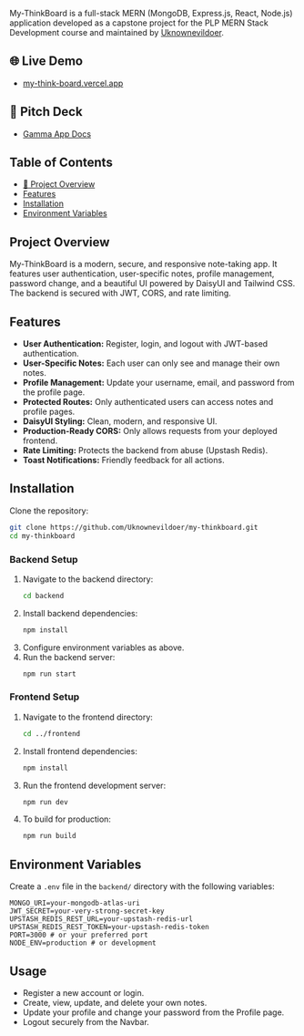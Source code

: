 My-ThinkBoard is a full-stack MERN (MongoDB, Express.js, React, Node.js) application developed as a capstone project for the PLP MERN Stack Development course and maintained by [Uknownevildoer](https://github.com/Uknownevildoer).

## 🌐 Live Demo
- [my-think-board.vercel.app](https://my-think-board.vercel.app/)

## 📄 Pitch Deck
- [Gamma App Docs](https://gamma.app/docs/My-ThinkBoard-A-Modern-Secure-and-Responsive-Note-Taking-App-n5y74onoizjpco6)

## Table of Contents
- [🚀 Project Overview](#project-overview)
- [Features](#features)
- [Installation](#installation)
- [Environment Variables](#environment-variables)

## Project Overview
My-ThinkBoard is a modern, secure, and responsive note-taking app. It features user authentication, user-specific notes, profile management, password change, and a beautiful UI powered by DaisyUI and Tailwind CSS. The backend is secured with JWT, CORS, and rate limiting.

## Features

- **User Authentication:** Register, login, and logout with JWT-based authentication.
- **User-Specific Notes:** Each user can only see and manage their own notes.
- **Profile Management:** Update your username, email, and password from the profile page.
- **Protected Routes:** Only authenticated users can access notes and profile pages.
- **DaisyUI Styling:** Clean, modern, and responsive UI.
- **Production-Ready CORS:** Only allows requests from your deployed frontend.
- **Rate Limiting:** Protects the backend from abuse (Upstash Redis).
- **Toast Notifications:** Friendly feedback for all actions.

## Installation

Clone the repository:
```bash
git clone https://github.com/Uknownevildoer/my-thinkboard.git
cd my-thinkboard
```

### Backend Setup
1. Navigate to the backend directory:
   ```bash
   cd backend
   ```
2. Install backend dependencies:
   ```bash
   npm install
   ```
3. Configure environment variables as above.
4. Run the backend server:
   ```bash
   npm run start
   ```

### Frontend Setup
1. Navigate to the frontend directory:
   ```bash
   cd ../frontend
   ```
2. Install frontend dependencies:
   ```bash
   npm install
   ```
3. Run the frontend development server:
   ```bash
   npm run dev
   ```
4. To build for production:
   ```bash
   npm run build
   ```

## Environment Variables

Create a `.env` file in the `backend/` directory with the following variables:
```env
MONGO_URI=your-mongodb-atlas-uri
JWT_SECRET=your-very-strong-secret-key
UPSTASH_REDIS_REST_URL=your-upstash-redis-url
UPSTASH_REDIS_REST_TOKEN=your-upstash-redis-token
PORT=3000 # or your preferred port
NODE_ENV=production # or development
```

## Usage
- Register a new account or login.
- Create, view, update, and delete your own notes.
- Update your profile and change your password from the Profile page.
- Logout securely from the Navbar.

